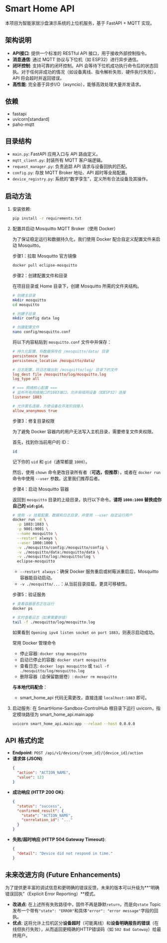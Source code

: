 # Smart Home API

本项目为智能家居沙盘演示系统的上位机服务，基于 FastAPI + MQTT 实现。

## 架构说明
- **API接口**: 提供一个标准的 RESTful API 接口，用于接收外部控制指令。
- **消息通信**: 通过 MQTT 协议与下位机（如 ESP32）进行异步通信。
- **闭环控制**: 支持可靠的闭环控制。API 会等待下位机成功执行命令后的状态回执。对于任何非成功的情况（如设备离线、指令解析失败、硬件执行失败），API 将会超时并返回错误。
- **高性能**: 完全基于异步I/O（asyncio），能够高效处理大量并发请求。

## 依赖
- fastapi
- uvicorn[standard]
- paho-mqtt

## 目录结构
- `main.py`: FastAPI 应用入口与 API 路由定义。
- `mqtt_client.py`: 封装所有 MQTT 客户端逻辑。
- `request_manager.py`: 负责追踪 API 请求与设备回执的匹配。
- `config.py`: 存放 MQTT Broker 地址、API 超时等全局配置。
- `device_registry.py`: 系统的“数字孪生”，定义所有合法设备及其操作。

## 启动方法

1.  安装依赖:
    ```bash
    pip install -r requirements.txt
    ```

2. 配置并启动 Mosquitto MQTT Broker（使用 Docker）

    为了保证稳定运行和数据持久化，我们使用 Docker 配合自定义配置文件来启动 Mosquitto。

    步骤1：拉取 Mosquitto 官方镜像

    ```bash
    docker pull eclipse-mosquitto
    ```

    步骤2：创建配置文件和目录

    在项目目录或 Home 目录下，创建 Mosquitto 所需的文件夹结构。

    ```bash
    # 创建主目录
    mkdir mosquitto
    cd mosquitto

    # 创建子目录
    mkdir config data log

    # 创建配置文件
    nano config/mosquitto.conf
    ```

    将以下内容粘贴到 `mosquitto.conf` 文件中并保存：

    ```conf
    # 持久化配置，将数据保存在 /mosquitto/data/ 目录
    persistence true
    persistence_location /mosquitto/data/

    # 日志配置，将日志输出到 /mosquitto/log/ 目录下的文件
    log_dest file /mosquitto/log/mosquitto.log
    log_type all

    # === 网络核心配置 ===
    # 监听所有网络接口的1883端口，允许局域网设备（如ESP32）连接
    listener 1883

    # 允许匿名连接，方便设备在开发阶段接入
    allow_anonymous true
    ```

    步骤3：修复目录权限

    为了避免 Docker 容器内的用户无法写入主机目录，需要修复文件夹权限。

    首先，找到你当前用户的 ID：
    ```bash
    id
    ```
    记下你的 `uid` 和 `gid`（通常都是 `1000`）。

    然后，使用 `chown` 命令更改目录所有者（**可选，但推荐**），或者在 `docker run` 命令中使用 `--user` 参数。这里我们推荐后者。

    步骤4：启动 Mosquitto 容器

    返回到 `mosquitto` 目录的上级目录，执行以下命令。**请将 `1000:1000` 替换成你自己的 `uid:gid`**。

    ```bash
    # 使用 -v 挂载配置、数据和日志目录，并使用 --user 指定运行用户
    docker run -d \
      -p 1883:1883 \
      -p 9001:9001 \
      --name mosquitto \
      --restart always \
      --user 1000:1000 \
      -v ./mosquitto/config:/mosquitto/config \
      -v ./mosquitto/data:/mosquitto/data \
      -v ./mosquitto/log:/mosquitto/log \
      eclipse-mosquitto
    ```
    *   `--restart always`：确保 Docker 服务重启或树莓派重启后，Mosquitto 容器能自动启动。
    *   `-v ./mosquitto/...`：从当前目录挂载，更具可移植性。

    步骤5：验证服务

    ```bash
    # 查看容器是否正在运行
    docker ps

    # 实时查看日志（如果需要排错）
    tail -f ./mosquitto/log/mosquitto.log
    ```
    如果看到 `Opening ipv4 listen socket on port 1883`，则表示启动成功。

    常用 Docker 管理命令
    - 停止容器: `docker stop mosquitto`
    - 启动已停止的容器: `docker start mosquitto`
    - 查看日志: `docker logs mosquitto` 或 `tail -f ./mosquitto/log/mosquitto.log`
    - 删除容器（会保留数据卷）: `docker rm mosquitto`

    **与本地代码配合**：
    - smart_home_api 代码无需更改，直接连接 `localhost:1883` 即可。

3.  启动服务:
    在 SmartHome-Sandbox-ControlHub 根目录下运行 uvicorn，指定模块路径为 smart_home_api.main:app
    ```bash
    uvicorn smart_home_api.main:app --reload --host 0.0.0.0
    ```

## API 格式约定
- **Endpoint**: `POST /api/v1/devices/{room_id}/{device_id}/action`
- **请求体 (JSON)**:
  ```json
  {
    "action": "ACTION_NAME",
    "value": 123
  }
  ```
- **成功响应 (HTTP 200 OK)**:
  ```json
  {
    "status": "success",
    "confirmed_result": {
      "state": "ACTION_NAME",
      "correlation_id": "..."
    }
  }
  ```
- **失败/超时响应 (HTTP 504 Gateway Timeout)**:
  ```json
  {
    "detail": "Device did not respond in time."
  }
  ```


## 未来改进方向 (Future Enhancements)

为了提供更丰富的调试信息和更明确的错误反馈，未来的版本可以升级为**“明确错误回执”（Explicit Error Reporting）**模式。

- **改进点**: 在上述所有失败路径中，固件不再是静默`return`，而是向`state` Topic发布一个带有`"state": "ERROR"`和具体`"error": "error message"`字段的回执。
- **优点**: 这将允许上位机区分**设备超时**（可能离线）和**设备明确报告的错误**（在线但执行失败），从而返回更精确的HTTP错误码（如 `502 Bad Gateway`）给最终用户。